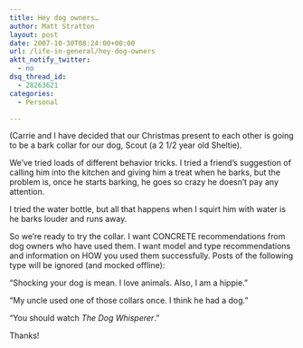 ```yaml
---
title: Hey dog owners…
author: Matt Stratton
layout: post
date: 2007-10-30T08:24:00+00:00
url: /life-in-general/hey-dog-owners
aktt_notify_twitter:
  - no
dsq_thread_id:
  - 28263621
categories:
  - Personal

---
```

(Carrie and I have decided that our Christmas present to each other is going to be a bark collar for our dog, Scout (a 2 1/2 year old Sheltie).

We&#8217;ve tried loads of different behavior tricks. I tried a friend&#8217;s suggestion of calling him into the kitchen and giving him a treat when he barks, but the problem is, once he starts barking, he goes so crazy he doesn&#8217;t pay any attention.

I tried the water bottle, but all that happens when I squirt him with water is he barks louder and runs away.

So we&#8217;re ready to try the collar. I want CONCRETE recommendations from dog owners who have used them. I want model and type recommendations and information on HOW you used them successfully. Posts of the following type will be ignored (and mocked offline):

&#8220;Shocking your dog is mean. I love animals. Also, I am a hippie.&#8221;
  
&#8220;My uncle used one of those collars once. I think he had a dog.&#8221;
  
&#8220;You should watch _The Dog Whisperer_.&#8221;

Thanks!